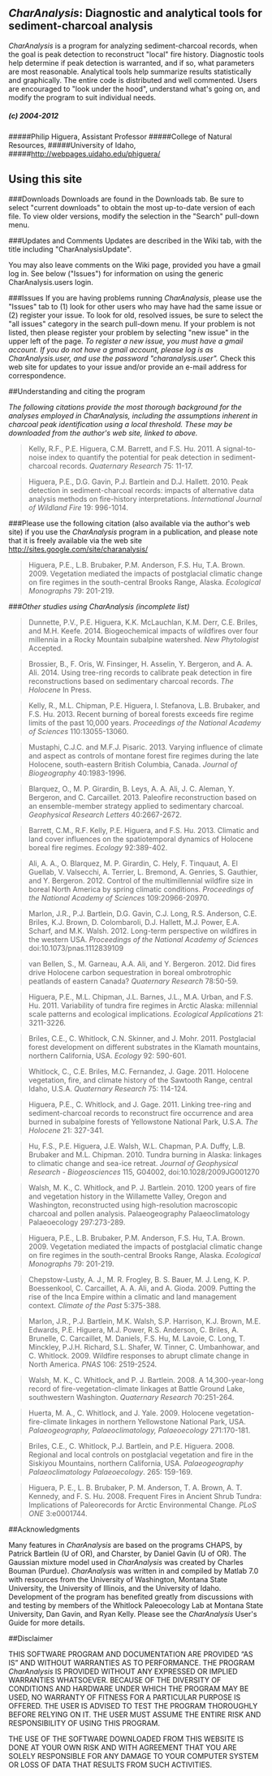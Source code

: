 ﻿## _CharAnalysis_: Diagnostic and analytical tools for sediment-charcoal analysis

_CharAnalysis_ is a program for analyzing sediment-charcoal records, when the goal is peak detection to reconstruct "local" fire history. Diagnostic tools help determine if peak detection is warranted, and if so, what parameters are most reasonable. Analytical tools help summarize results statistically and graphically. The entire code is distributed and well commented. Users are encouraged to "look under the hood", understand what's going on, and modify the program to suit individual needs.

##### (c) 2004-2012

#####Philip Higuera, Assistant Professor
#####College of Natural Resources,
#####University of Idaho, 
#####http://webpages.uidaho.edu/phiguera/ 

## Using this site 
###Downloads
Downloads are found in the Downloads tab. Be sure to select "current downloads" to obtain the most up-to-date version of each file. To view older versions, modify the selection in the "Search" pull-down menu.

###Updates and Comments
Updates are described in the Wiki tab, with the title including "CharAnalysisUpdate".

You may also leave comments on the Wiki page, provided you have a gmail log in. See below ("Issues") for information on using the generic CharAnalysis.users login.

###Issues
If you are having problems running _CharAnalysis_, please use the "Issues" tab to (1) look for other users who may have had the same issue or (2) register your issue. To look for old, resolved issues, be sure to select the "all issues" category in the search pull-down menu. If your problem is not listed, then please register your problem by selecting "new issue" in the upper left of the page. _To register a new issue, you must have a gmail account. If you do not have a gmail account, please log is as CharAnalysis.user, and use the password "charanalysis.user"._ Check this web site for updates to your issue and/or provide an e-mail address for correspondence.


##Understanding and citing the program

*The following citations provide the most thorough background for the analyses employed in _CharAnalysis_, including the assumptions inherent in charcoal peak identification using a local threshold. These may be downloaded from the author's web site, linked to above.*

> Kelly, R.F., P.E. Higuera, C.M. Barrett, and F.S. Hu. 2011. A signal-to-noise index to quantify the potential for peak detection in sediment-charcoal records. _Quaternary Research_ 75: 11-17.

> Higuera, P.E., D.G. Gavin, P.J. Bartlein and D.J. Hallett. 2010. Peak detection in sediment-charcoal records: impacts of alternative data analysis methods on fire-history interpretations. _International Journal of Wildland Fire_ 19: 996-1014. 

###Please use the following citation (also available via the author's web site) if you use the _CharAnalysis_ program in a publication, and please note that it is freely available via the web site http://sites.google.com/site/charanalysis/ 

> Higuera, P.E., L.B. Brubaker, P.M. Anderson, F.S. Hu, T.A. Brown. 2009. Vegetation mediated the impacts of postglacial climatic change on fire regimes in the south-central Brooks  Range, Alaska. _Ecological Monographs_ 79: 201-219. 


###*Other studies using _CharAnalysis_ (incomplete list)*

> Dunnette, P.V., P.E. Higuera, K.K. McLauchlan, K.M. Derr, C.E. Briles, and M.H. Keefe. 2014. Biogeochemical impacts of wildfires over four millennia in a Rocky Mountain subalpine watershed. _New Phytologist_ Accepted.

> Brossier, B., F. Oris, W. Finsinger, H. Asselin, Y. Bergeron, and A. A. Ali. 2014. Using tree-ring records to calibrate peak detection in fire reconstructions based on sedimentary charcoal records. _The Holocene_ In Press.

> Kelly, R., M.L. Chipman, P.E. Higuera, I. Stefanova, L.B. Brubaker, and F.S. Hu. 2013. Recent burning of boreal forests exceeds fire regime limits of the past 10,000 years. _Proceedings of the National Academy of Sciences_ 110:13055-13060.

> Mustaphi, C.J.C. and M.F.J. Pisaric. 2013. Varying influence of climate and aspect as controls of montane forest fire regimes during the late Holocene, south-eastern British Columbia, Canada. _Journal of Biogeography_ 40:1983-1996.

> Blarquez, O., M. P. Girardin, B. Leys, A. A. Ali, J. C. Aleman, Y. Bergeron, and C. Carcaillet. 2013. Paleofire reconstruction based on an ensemble-member strategy applied to sedimentary charcoal. _Geophysical Research Letters_ 40:2667-2672.

> Barrett, C.M., R.F. Kelly, P.E. Higuera, and F.S. Hu. 2013. Climatic and land cover influences on the spatiotemporal dynamics of Holocene boreal fire regimes. _Ecology_ 92:389-402.

> Ali, A. A., O. Blarquez, M. P. Girardin, C. Hely, F. Tinquaut, A. El Guellab, V. Valsecchi, A. Terrier, L. Bremond, A. Genries, S. Gauthier, and Y. Bergeron. 2012. Control of the multimillennial wildfire size in boreal North America by spring climatic conditions. _Proceedings of the National Academy of Sciences_ 109:20966-20970.

> Marlon, J.R., P.J. Bartlein, D.G. Gavin, C.J. Long, R.S. Anderson, C.E. Briles, K.J. Brown, D. Colombaroli, D.J. Hallett, M.J. Power, E.A. Scharf, and M.K. Walsh. 2012. Long-term perspective on wildfires in the western USA. _Proceedings of the National Academy of Sciences_ doi:10.1073/pnas.1112839109 

> van Bellen, S., M. Garneau, A.A. Ali, and Y. Bergeron. 2012. Did fires drive Holocene carbon sequestration in boreal ombrotrophic peatlands of eastern Canada? _Quaternary Research_ 78:50-59.

> Higuera, P.E., M.L. Chipman, J.L. Barnes, J.L., M.A. Urban, and F.S. Hu. 2011. Variability of tundra fire regimes in Arctic Alaska: millennial scale patterns and ecological implications. _Ecological Applications_ 21: 3211-3226.
     
> Briles, C.E., C. Whitlock, C.N. Skinner, and J. Mohr. 2011. Postglacial forest development on different substrates in the Klamath mountains, northern California, USA. _Ecology_ 92: 590-601. 
     
> Whitlock, C., C.E. Briles, M.C. Fernandez, J. Gage. 2011. Holocene vegetation, fire, and climate history of the Sawtooth Range, central Idaho, U.S.A. _Quaternary Research_ 75: 114-124.
     
> Higuera, P.E., C. Whitlock, and J. Gage. 2011. Linking tree-ring and sediment-charcoal records to reconstruct fire occurrence and area burned in subalpine forests of Yellowstone National Park, U.S.A. _The Holocene_ 21: 327-341. 

> Hu, F.S., P.E. Higuera, J.E. Walsh, W.L. Chapman, P.A. Duffy, L.B. Brubaker and M.L. Chipman. 2010. Tundra burning in Alaska: linkages to climatic change and sea-ice retreat. _Journal of Geophysical Research - Biogeosciences_ 115, G04002, doi:10.1028/2009JG001270

> Walsh, M. K., C. Whitlock, and P. J. Bartlein. 2010. 1200 years of fire and vegetation history in the Willamette Valley, Oregon and Washington, reconstructed using high-resolution macroscopic charcoal and pollen analysis. Palaeogeography Palaeoclimatology Palaeoecology 297:273-289.

> Higuera, P.E., L.B. Brubaker, P.M. Anderson, F.S. Hu, T.A. Brown. 2009. Vegetation mediated the impacts of postglacial climatic change on fire regimes in the south-central Brooks  Range, Alaska. _Ecological Monographs_ 79: 201-219. 

> Chepstow-Lusty, A. J., M. R. Frogley, B. S. Bauer, M. J. Leng, K. P. Boessenkool, C. Carcaillet, A. A. Ali, and A. Gioda. 2009. Putting the rise of the Inca Empire within a climatic and land management context. _Climate of the Past_ 5:375-388.

> Marlon, J.R., P.J. Bartlein, M.K. Walsh, S.P. Harrison, K.J. Brown, M.E. Edwards, P.E. Higuera, M.J. Power, R.S. Anderson, C. Briles, A. Brunelle, C. Carcaillet, M. Daniels, F.S. Hu, M. Lavoie, C. Long, T. Minckley, P.J.H. Richard, S.L. Shafer, W. Tinner, C. Umbanhowar, and C. Whitlock. 2009. Wildfire responses to abrupt climate change in North America. _PNAS_ 106: 2519-2524. 

> Walsh, M. K., C. Whitlock, and P. J. Bartlein. 2008. A 14,300-year-long record of fire-vegetation-climate linkages at Battle Ground Lake, southwestern Washington. _Quaternary Research_ 70:251-264.

> Huerta, M. A., C. Whitlock, and J. Yale. 2009. Holocene vegetation-fire-climate linkages in northern Yellowstone National Park, USA. _Palaeogeography, Palaeoclimatology, Palaeoecology_ 271:170-181.

> Briles, C.E., C. Whitlock, P.J. Bartlein, and P.E. Higuera. 2008. Regional and local controls on postglacial vegetation and fire in the Siskiyou Mountains, northern California, USA. _Palaeogeography Palaeoclimatology Palaeoecology_. 265: 159-169. 

> Higuera, P. E., L. B. Brubaker, P. M. Anderson, T. A. Brown, A. T. Kennedy, and F. S. Hu. 2008. Frequent Fires in Ancient Shrub Tundra: Implications of Paleorecords for Arctic Environmental Change. _PLoS ONE_ 3:e0001744.


##Acknowledgments

Many features in _CharAnalysis_ are based on the programs CHAPS, by Patrick Bartlein (U of OR), and Charster, by Daniel Gavin (U of OR). The Gaussian mixture model used in _CharAnalysis_ was created by Charles Bouman (Purdue). _CharAnalysis_ was written in and compiled by Matlab 7.0 with resources from the University of Washington, Montana State University, the University of Illinois, and the University of Idaho. Development of the program has benefited greatly from discussions with and testing by members of the Whitlock Paleoecology Lab at Montana State University, Dan Gavin, and Ryan Kelly. Please see the _CharAnalysis_ User's Guide for more details.


##Disclaimer

THIS SOFTWARE PROGRAM AND DOCUMENTATION ARE PROVIDED “AS IS” AND WITHOUT WARRANTIES AS TO
PERFORMANCE. THE PROGRAM _CharAnalysis_ IS PROVIDED WITHOUT ANY EXPRESSED OR IMPLIED WARRANTIES WHATSOEVER. BECAUSE OF THE DIVERSITY OF CONDITIONS AND HARDWARE UNDER WHICH THE PROGRAM MAY BE USED, NO WARRANTY OF FITNESS FOR A PARTICULAR PURPOSE IS OFFERED. THE USER IS ADVISED TO TEST THE PROGRAM THOROUGHLY BEFORE RELYING ON IT. THE USER MUST ASSUME THE ENTIRE RISK AND RESPONSIBILITY OF USING THIS PROGRAM.

THE USE OF THE SOFTWARE DOWNLOADED FROM THIS WEBSITE IS DONE AT YOUR OWN RISK AND WITH AGREEMENT THAT YOU ARE SOLELY RESPONSIBLE FOR ANY DAMAGE TO YOUR COMPUTER SYSTEM OR LOSS OF DATA THAT RESULTS FROM SUCH ACTIVITIES.
